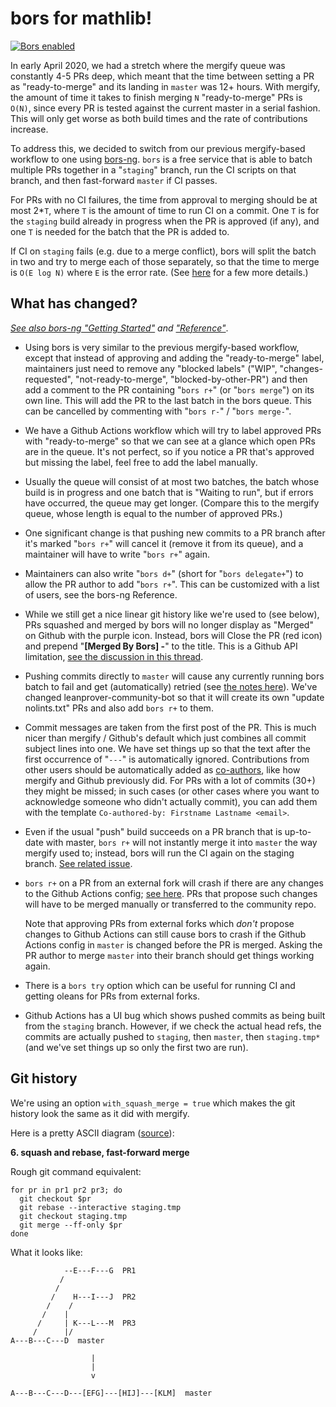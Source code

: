 # bors for mathlib!

[![Bors enabled](https://bors.tech/images/badge_small.svg)](https://app.bors.tech/repositories/24316)

In early April 2020, we had a stretch where the mergify queue was constantly 4-5 PRs deep, which
meant that the time between setting a PR as "ready-to-merge" and its landing in `master` was 12+
hours. With mergify, the amount of time it takes to finish merging `N` "ready-to-merge" PRs is
`O(N)`, since every PR is tested against the current master in a serial fashion. This will only get
worse as both build times and the rate of contributions increase.

To address this, we decided to switch from our previous mergify-based workflow to one using
[bors-ng](https://bors.tech/). `bors` is a free service that is able to batch multiple PRs together
in a "`staging`" branch, run the CI scripts on that branch, and then fast-forward `master` if CI
passes.

For PRs with no CI failures, the time from approval to merging should be at most 2*`T`, where `T` is
the amount of time to run CI on a commit. One `T` is for the `staging` build already in progress
when the PR is approved (if any), and one `T` is needed for the batch that the PR is added to.

If CI on `staging` fails (e.g. due to a merge conflict), bors will split the batch in two and try to
merge each of those separately, so that the time to merge is `O(E log N)` where `E` is the error
rate. (See [here](https://github.com/bors-ng/bors-ng/blob/master/README.md#how-it-works) for a few
more details.)

## What has changed?

*[See also bors-ng "Getting Started"](https://bors.tech/documentation/getting-started/) and
["Reference"](https://bors.tech/documentation/)*.

- Using bors is very similar to the previous mergify-based workflow, except that instead of
  approving and adding the "ready-to-merge" label, maintainers just need to remove any "blocked
  labels" ("WIP", "changes-requested", "not-ready-to-merge", "blocked-by-other-PR") and then add a
  comment to the PR containing "`bors r+`" (or "`bors merge`") on its own line. This will add the PR
  to the last batch in the bors queue. This can be cancelled by commenting with "`bors r-`" /
  "`bors merge-`".

- We have a Github Actions workflow which will try to label approved PRs with
  "ready-to-merge" so that we can see at a glance which open PRs are in the queue. It's not perfect,
  so if you notice a PR that's approved but missing the label, feel free to add the label manually.

- Usually the queue will consist of at most two batches, the batch whose build is in progress and
  one batch that is "Waiting to run", but if errors have occurred, the queue may get longer.
  (Compare this to the mergify queue, whose length is equal to the number of approved PRs.)

- One significant change is that pushing new commits to a PR branch after it's marked "`bors r+`"
  will cancel it (remove it from its queue), and a maintainer will have to write "`bors r+`" again.

- Maintainers can also write "`bors d+`" (short for "`bors delegate+`") to allow the PR author to
  add "`bors r+`". This can be customized with a list of users, see the bors-ng Reference.

- While we still get a nice linear git history like we're used to (see below), PRs squashed and
  merged by bors will no longer display as "Merged" on Github with the purple icon. Instead, bors
  will Close the PR (red icon) and prepend "**[Merged By Bors] -**" to the title. This is a Github
  API limitation, [see the discussion in this thread](https://forum.bors.tech/t/use-a-squash-merge-in-bors/349/19).

- Pushing commits directly to `master` will cause any currently running bors batch to fail and get
  (automatically) retried (see [the notes here](https://github.com/bors-ng/bors-ng/pull/859)). We've
  changed leanprover-community-bot so that it will create its own "update nolints.txt" PRs and also
  add `bors r+` to them.

- Commit messages are taken from the first post of the PR. This is much nicer than mergify /
  Github's default which just combines all commit subject lines into one. We have set things
  up so that the text after the first occurrence of "`---`" is automatically ignored. Contributions
  from other users should be automatically added as [co-authors](https://github.blog/2018-01-29-commit-together-with-co-authors/),
  like how mergify and Github previously did. For PRs with a lot of commits (30+) they
  might be missed; in such cases (or other cases where you want to acknowledge someone who didn't actually
  commit), you can add them with the template `Co-authored-by: Firstname Lastname <email>`.

- Even if the usual "push" build succeeds on a PR branch that is up-to-date with master, `bors r+`
  will not instantly merge it into `master` the way mergify used to; instead, bors will run the CI
  again on the staging branch. [See related issue](https://github.com/bors-ng/bors-ng/issues/852).

- `bors r+` on a PR from an external fork will crash if there are any changes to the Github Actions
  config; [see here](https://github.com/bors-ng/bors-ng/issues/806). PRs that propose such changes
  will have to be merged manually or transferred to the community repo.

  Note that approving PRs from external forks which *don't* propose changes to Github Actions can
  still cause bors to crash if the Github Actions config in `master` is changed before the PR is
  merged. Asking the PR author to merge `master` into their branch should get things working again.

- There is a `bors try` option which can be useful for running CI and getting oleans for PRs from
  external forks.

- Github Actions has a UI bug which shows pushed commits as being built from the `staging` branch.
  However, if we check the actual head refs, the commits are actually pushed to `staging`, then
  `master`, then `staging.tmp*` (and we've set things up so only the first two are run).

## Git history

We're using an option `with_squash_merge = true` which makes the git history look the same as it did
with mergify.

Here is a pretty ASCII diagram ([source](https://github.com/bors-ng/bors-ng/issues/194#issuecomment-361011427)):

**6. squash and rebase, fast-forward merge**

Rough git command equivalent:

```
for pr in pr1 pr2 pr3; do
  git checkout $pr
  git rebase --interactive staging.tmp
  git checkout staging.tmp
  git merge --ff-only $pr
done
```

What it looks like:

```
            --E---F---G  PR1
           /
          /
         /    H---I---J  PR2
        /    /
       /    |
      /     | K---L---M  PR3
     /      |/
A---B---C---D  master

                  |
                  |
                  v

A---B---C---D---[EFG]---[HIJ]---[KLM]  master
```
